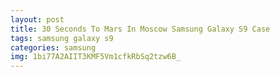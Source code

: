 ```yaml
---
layout: post
title: 30 Seconds To Mars In Moscow Samsung Galaxy S9 Case
tags: samsung galaxy s9
categories: samsung
img: 1bi77A2AIIT3KMF5Vm1cfkRbSq2tzw6B_
---
```

